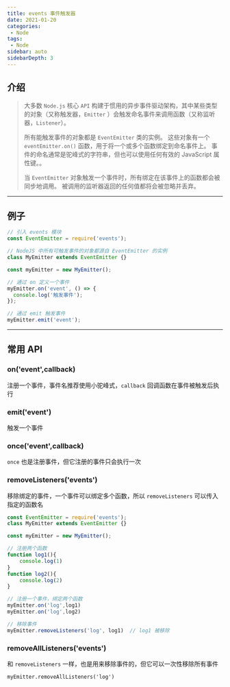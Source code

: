 ```yaml
---
title: events 事件触发器
date: 2021-01-20
categories:
 - Node
tags: 
 - Node
sidebar: auto
sidebarDepth: 3
---
```


## 介绍

> 大多数 `Node.js` 核心 `API`  构建于惯用的异步事件驱动架构，其中某些类型的对象（又称触发器，`Emitter` ）会触发命名事件来调用函数（又称监听器，`Listener`）。
>
> 所有能触发事件的对象都是 `EventEmitter` 类的实例。 这些对象有一个 `eventEmitter.on()` 函数，用于将一个或多个函数绑定到命名事件上。 事件的命名通常是驼峰式的字符串，但也可以使用任何有效的 JavaScript 属性键。。
>
> 当 `EventEmitter` 对象触发一个事件时，所有绑定在该事件上的函数都会被同步地调用。 被调用的监听器返回的任何值都将会被忽略并丢弃。

-----

## 例子

```javascript
// 引入 events 模块
const EventEmitter = require('events');

// NodeJS 中所有可触发事件的对象都源自 EventEmitter 的实例
class MyEmitter extends EventEmitter {}

const myEmitter = new MyEmitter();

// 通过 on 定义一个事件
myEmitter.on('event', () => {
  console.log('触发事件');
});

// 通过 emit 触发事件
myEmitter.emit('event');
```

-----

## 常用 API

### on('event',callback)

注册一个事件，事件名推荐使用小驼峰式，`callback` 回调函数在事件被触发后执行



### emit('event')

触发一个事件



### once('event',callback) 
`once` 也是注册事件，但它注册的事件只会执行一次 


### removeListeners('events')
移除绑定的事件，一个事件可以绑定多个函数，所以 `removeListeners` 可以传入指定的函数名

```javascript
const EventEmitter = require('events');
class MyEmitter extends EventEmitter {}

const myEmitter = new MyEmitter();

// 注册两个函数
function log1(){
	console.log(1)
}
function log2(){
	console.log(2)
}

// 注册一个事件，绑定两个函数
myEmitter.on('log',log1)
myEmitter.on('log',log2)

// 移除事件
myEmitter.removeListeners('log', log1)  // log1 被移除
```

### removeAllListeners('events')

和 `removeListeners` 一样，也是用来移除事件的，但它可以一次性移除所有事件

```
myEmitter.removeAllListeners('log')  
```


